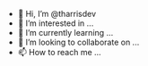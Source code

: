 - 👋 Hi, I’m @tharrisdev
- 👀 I’m interested in ...
- 🌱 I’m currently learning ...
- 💞️ I’m looking to collaborate on ...
- 📫 How to reach me ...

<!---
tharrisdev/tharrisdev is a ✨ special ✨ repository because its `README.md` (this file) appears on your GitHub profile.
You can click the Preview link to take a look at your changes.
--->

